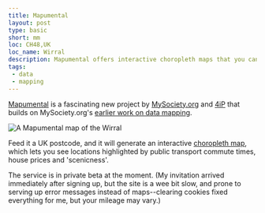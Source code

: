 ```yaml
---
title: Mapumental
layout: post
type: basic
short: mm
loc: CH48,UK
loc_name: Wirral
description: Mapumental offers interactive choropleth maps that you can filter by transport, house prices, and 'scenicness'.
tags:
 - data
 - mapping
---
```

[Mapumental](http://mapumental.channel4.com/ "Mapumental") is a fascinating new project by [MySociety.org](http://mysociety.org "Everything they do is clever and useful") and [4iP](http://www.4ip.org.uk/ "Channel 4's public service digital media fund") that builds on MySociety.org's [earlier work on data mapping](http://www.mysociety.org/2007/more-travel-maps/).

![A Mapumental map of the Wirral](http://mottr.am.nyud.net/u/2009/11/mapumental.jpg)

Feed it a <abbr>UK</abbr> postcode, and it will generate an interactive [choropleth map](http://en.wikipedia.org/wiki/Choropleth_map "A choropleth map is a thematic map in which areas are shaded or patterned in proportion to the measurement of the statistical variable being displayed on the map"), which lets you see locations highlighted by public transport commute times, house prices and 'scenicness'.

The service is in private beta at the moment. (My invitation arrived immediately after signing up, but the site is a wee bit slow, and prone to serving up error messages instead of maps--clearing cookies fixed everything for me, but your mileage may vary.)
